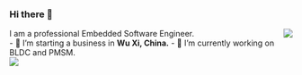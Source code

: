 ### Hi there 👋
<img align="right" src="https://github-readme-stats.vercel.app/api?username=luck4ever&show_icons=true&count_private=true" />
I am a professional Embedded Software Engineer.</br>
- 🔭 I’m starting a business in <b>Wu Xi, China.</b>
- 🌱 I’m currently working on BLDC and PMSM.</br>
<img align="left" src="https://github-readme-stats.vercel.app/api/top-langs/?username=luck4ever&layout=compact" />
